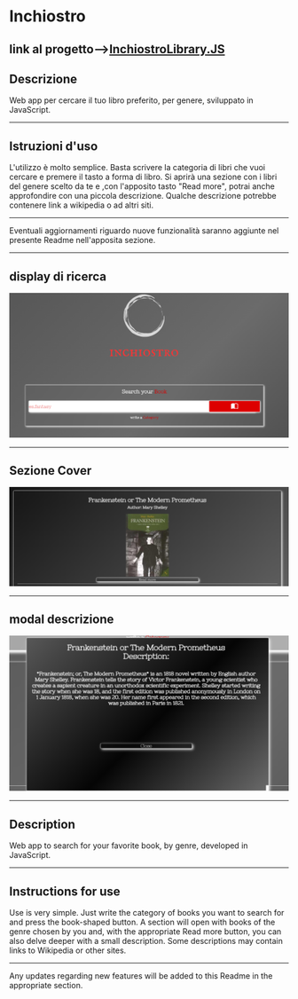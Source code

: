# **Inchiostro** 

## link al progetto-->[InchiostroLibrary.JS](https://inchiostrolibrary.netlify.app/)

## **Descrizione**  

Web app per cercare il tuo libro preferito, per genere, sviluppato in JavaScript. 

---

## **Istruzioni d'uso** 

L'utilizzo è molto semplice.
Basta scrivere la categoria di libri che vuoi cercare e premere il tasto a forma di libro.
Si aprirà una sezione con i libri del genere scelto da te e ,con l'apposito tasto "Read more", potrai anche approfondire con una piccola descrizione.
Qualche descrizione potrebbe contenere link a wikipedia o ad altri siti. 

--- 

Eventuali aggiornamenti riguardo nuove funzionalità saranno aggiunte nel presente Readme nell'apposita sezione. 

--- 

##  display di ricerca

![search](Asset/img/search.png) 

--- 

## Sezione Cover 

![cover](Asset/img/cover.png)

---

## modal descrizione 

![modal](Asset/img/modal.png)

---

## **Description**

Web app to search for your favorite book, by genre, developed in JavaScript.

---

## **Instructions for use** 

Use is very simple.
Just write the category of books you want to search for and press the book-shaped button.
A section will open with books of the genre chosen by you and, with the appropriate Read more button, you can also delve deeper with a small description.
Some descriptions may contain links to Wikipedia or other sites.

---

Any updates regarding new features will be added to this Readme in the appropriate section.


